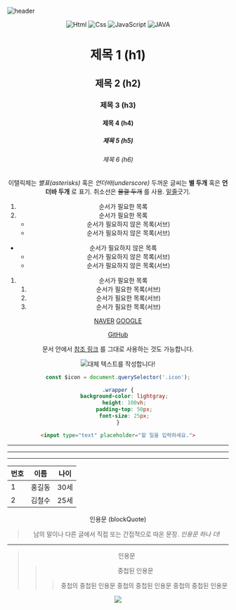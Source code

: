 ![header](https://capsule-render.vercel.app/api?type=wave&color=auto&height=300&section=header&text=LEE%20CHANGSOON&fontSize=90)
<div align="center">


<img alt="Html" src ="https://img.shields.io/badge/HTML5-E34F26.svg?&style=for-the-badge&logo=HTML5&logoColor=white"/> <img alt="Css" src ="https://img.shields.io/badge/CSS3-1572B6.svg?&style=for-the-badge&logo=CSS3&logoColor=white"/> <img alt="JavaScript" src ="https://img.shields.io/badge/JavaScriipt-F7DF1E.svg?&style=for-the-badge&logo=JavaScript&logoColor=black"/> <img alt="JAVA" src="https://img.shields.io/badge/Java-007396?style=for-the-badge&logo=Java&logoColor=white"/>


<!-- https://github.com/kyechan99/capsule-render  <!-- readme.md 꾸밀때 참조
https://shields.io/ <----- readme.md 꾸밀때 참조
https://simpleicons.org/ <----readme.md 꾸밀때 참조
 -->
# 제목 1 (h1)
## 제목 2 (h2)
### 제목 3 (h3)
#### 제목 4 (h4)
##### 제목 5 (h5)
###### 제목 6 (h6)

이탤릭체는 *별표(asterisks)* 혹은 _언더바(underscore)_
두꺼운 글씨는 **별 두개** 혹은 __언더바 두개__ 로 표기.
취소선은 ~~물결 두개~~ 를 사용.
<u>밑줄</u>긋기.

1. 순서가 필요한 목록
1. 순서가 필요한 목록
    - 순서가 필요하지 않은 목록(서브)
    - 순서가 필요하지 않은 목록(서브)

- 순서가 필요하지 않은 목록
    - 순서가 필요하지 않은 목록(서브)
    - 순서가 필요하지 않은 목록(서브)

1. 순서가 필요한 목록
    1. 순서가 필요한 목록(서브)
    1. 순서가 필요한 목록(서브)
    1. 순서가 필요한 목록(서브)

[NAVER](https://www.naver.com)
[GOOGLE](https://www.google.com "링크 설명(title) 작성")

[GitHub][1]

문서 안에서 [참조 링크] 를 그대로 사용하는 것도 가능합니다.

[1]:https://github.com/changsoon123
[참조 링크]:https://wwww.naver.com

![대체 텍스트를 작성합니다!](https://cdn.dominos.co.kr/admin/upload/goods/20200311_x8StB1t3.jpg "그림 설명입니다")

```javascript
const $icon = document.querySelector('.icon');
```

```css
.wrapper {
    background-color: lightgray;
    height: 100vh;
    padding-top: 50px;
    font-size: 25px;
}
```

```html
<input type="text" placeholder="할 일을 입력하세요.">
```

---

***

___

|번호|이름|나이|
|---|---|---|
|1|홍길동|30세|
|2|김철수|25세|

인용문 (blockQuote)

> 남의 말이나 다른 글에서 직접 또는 간접적으로 따온 문장.
> _인용문 하나 더!_
---
> 인용문
>> 중첩된 인용문
>>> 중첩의 중첩된 인용문
>>> 중첩의 중첩된 인용문
>>> 중첩의 중첩된 인용문

<img src="https://cdn.dominos.co.kr/admin/upload/goods/20200311_x8StB1t3.jpg" arc='pic'>

<!--
**changsoon123/changsoon123** is a ✨ _special_ ✨ repository because its `README.md` (this file) appears on your GitHub profile.

Here are some ideas to get you started:

- 🔭 I’m currently working on ...
- 🌱 I’m currently learning ...
- 👯 I’m looking to collaborate on ...
- 🤔 I’m looking for help with ...
- 💬 Ask me about ...
- 📫 How to reach me: ...
- 😄 Pronouns: ...
- ⚡ Fun fact: ...
-->
 
 </div>
